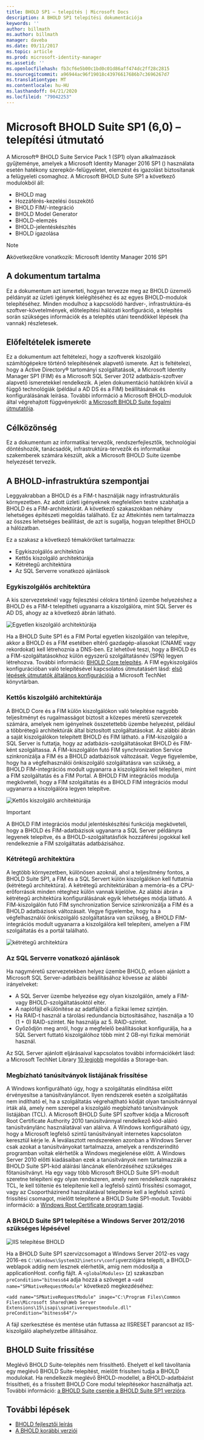```yaml
---
title: BHOLD SP1 – telepítés | Microsoft Docs
description: A BHOLD SP1 telepítési dokumentációja
keywords: ''
author: billmath
ms.author: billmath
manager: daveba
ms.date: 09/11/2017
ms.topic: article
ms.prod: microsoft-identity-manager
ms.assetid: ''
ms.openlocfilehash: fb3cf6e5b00c1bd0c01d86aff474dc2ff28c2815
ms.sourcegitcommit: a96944ac96f19018c43976617686b7c3696267d7
ms.translationtype: MT
ms.contentlocale: hu-HU
ms.lasthandoff: 04/21/2020
ms.locfileid: "79042253"
---
```

# <a name="microsoft-bhold-suite-sp1-60-installation-guide"></a>Microsoft BHOLD Suite SP1 (6,0) – telepítési útmutató

A Microsoft® BHOLD Suite Service Pack 1 (SP1) olyan alkalmazások gyűjteménye, amelyek a Microsoft Identity Manager 2016 SP1 () használata esetén hatékony szerepkör-felügyeletet, elemzést és igazolást biztosítanak a felügyeleti csomaghoz. A Microsoft BHOLD Suite SP1 a következő modulokból áll:

- BHOLD mag
- Hozzáférés-kezelési összekötő
- BHOLD FIM/-integráció
- BHOLD Model Generator
- BHOLD-elemzés
- BHOLD-jelentéskészítés
- BHOLD igazolása


> [!NOTE]
> **A**következőkre vonatkozik: Microsoft Identity Manager 2016 SP1

## <a name="what-this-document-covers"></a>A dokumentum tartalma

Ez a dokumentum azt ismerteti, hogyan tervezze meg az BHOLD üzemelő példányát az üzleti igények kielégítéséhez és az egyes BHOLD-modulok telepítéséhez. Minden modulhoz a kapcsolódó hardver-, infrastruktúra-és szoftver-követelmények, előtelepítési hálózati konfiguráció, a telepítés során szükséges információk és a telepítés utáni teendőkkel lépések (ha vannak) részletesek.

## <a name="pre-requisite-knowledge"></a>Előfeltételek ismerete

Ez a dokumentum azt feltételezi, hogy a szoftverek kiszolgáló számítógépekre történő telepítésének alapvető ismerete. Azt is feltételezi, hogy a Active Directory® tartományi szolgáltatások, a Microsoft Identity Manager SP1 (FIM) és a Microsoft SQL Server 2012 adatbázis-szoftver alapvető ismeretekkel rendelkezik. A jelen dokumentáció hatókörén kívül a függő technológiák (például a AD DS és a FIM) beállításának és konfigurálásának leírása. További információ a Microsoft BHOLD-modulok által végrehajtott függvényekről: [a Microsoft BHOLD Suite fogalmi útmutatója](https://technet.microsoft.com/library/jj134102(v=ws.10).aspx).

## <a name="audience"></a>Célközönség

Ez a dokumentum az informatikai tervezők, rendszerfejlesztők, technológiai döntéshozók, tanácsadók, infrastruktúra-tervezők és informatikai szakemberek számára készült, akik a Microsoft BHOLD Suite üzembe helyezését tervezik.

## <a name="bhold-infrastructure-considerations"></a>A BHOLD-infrastruktúra szempontjai

Leggyakrabban a BHOLD és a FIM-t használják nagy infrastrukturális környezetben. Az adott üzleti igényeknek megfelelően testre szabhatja a BHOLD és a FIM-architektúrát. A következő szakaszokban néhány lehetséges építészeti megoldás található. Ez az Áttekintés nem tartalmazza az összes lehetséges beállítást, de azt is sugallja, hogyan telepíthet BHOLD a hálózatban.
 
Ez a szakasz a következő témaköröket tartalmazza:

- Egykiszolgálós architektúra
- Kettős kiszolgáló architektúrája
- Kétrétegű architektúra
- Az SQL Serverre vonatkozó ajánlások

### <a name="single-server-architecture"></a>Egykiszolgálós architektúra

A kis szervezeteknél vagy fejlesztési célokra történő üzembe helyezéshez a BHOLD és a FIM-t telepítheti ugyanarra a kiszolgálóra, mint SQL Server és AD DS, ahogy az a következő ábrán látható.
 
![Egyetlen kiszolgáló architektúrája](media/bhold-installation-guide/single.png)

Ha a BHOLD Suite SP1 és a FIM Portal egyetlen kiszolgálón van telepítve, akkor a BHOLD és a FIM esetében eltérő gazdagép-aliasokat (CNAME vagy rekordokat) kell létrehoznia a DNS-ben. Ez lehetővé teszi, hogy a BHOLD és a FIM-szolgáltatásokhoz külön egyszerű szolgáltatásnév (SPN) legyen létrehozva. További információ: [BHOLD Core telepítés](https://technet.microsoft.com/library/jj134095(v=ws.10).aspx).
A FIM egykiszolgálós konfigurációban való telepítésével kapcsolatos útmutatásért lásd: [első lépések útmutatók általános konfigurációja](https://technet.microsoft.com/library/ff575965.aspx) a Microsoft TechNet könyvtárban.

### <a name="dual-server-architecture"></a>Kettős kiszolgáló architektúrája

A BHOLD Core és a FIM külön kiszolgálókon való telepítése nagyobb teljesítményt és rugalmasságot biztosít a közepes méretű szervezetek számára, amelyek nem igényelnek összetettebb üzembe helyezést, például a többrétegű architektúrák által biztosított szolgáltatásokat. Az alábbi ábrán a saját kiszolgálókon telepített BHOLD és FIM látható. a FIM-kiszolgáló a SQL Server is futtatja, hogy az adatbázis-szolgáltatásokat BHOLD és FIM-ként szolgáltassa. A FIM-kiszolgálón futó FIM synchronization Service szinkronizálja a FIM és a BHOLD adatbázisok változásait. Vegye figyelembe, hogy ha a végfelhasználói önkiszolgáló szolgáltatásra van szükség, a BHOLD FIM-integrációs modult ugyanarra a kiszolgálóra kell telepíteni, mint a FIM szolgáltatás és a FIM Portal. A BHOLD FIM integrációs modulja megköveteli, hogy a FIM szolgáltatás és a BHOLD FIM integrációs modul ugyanarra a kiszolgálóra legyen telepítve.

![Kettős kiszolgáló architektúrája](media/bhold-installation-guide/dual.png)

> [!IMPORTANT]
> A BHOLD FIM integrációs modul jelentéskészítési funkciója megköveteli, hogy a BHOLD és FIM-adatbázisok ugyanarra a SQL Server példányra legyenek telepítve, és a BHOLD-szolgáltatásfiók hozzáférési jogokkal kell rendelkeznie a FIM szolgáltatás adatbázisához.

### <a name="two-tier-architecture"></a>Kétrétegű architektúra

A legtöbb környezetben, különösen azoknál, ahol a teljesítmény fontos, a BHOLD Suite SP1, a FIM és a SQL Servert külön kiszolgálókon kell futtatnia (kétrétegű architektúra). A kétrétegű architektúrában a memória-és a CPU-erőforrások minden réteghez külön vannak kijelölve. Az alábbi ábrán a kétrétegű architektúra konfigurálásának egyik lehetséges módja látható. A FIM-kiszolgálón futó FIM synchronization Service szinkronizálja a FIM és a BHOLD adatbázisok változásait. Vegye figyelembe, hogy ha a végfelhasználói önkiszolgáló szolgáltatásra van szükség, a BHOLD FIM-integrációs modult ugyanarra a kiszolgálóra kell telepíteni, amelyen a FIM szolgáltatás és a portál található.

![kétrétegű architektúra](media/bhold-installation-guide/two-tier.png)

### <a name="sql-server-recommendations"></a>Az SQL Serverre vonatkozó ajánlások

Ha nagyméretű szervezetekben helyez üzembe BHOLD, erősen ajánlott a Microsoft SQL Server-adatbázis beállításához kövesse az alábbi irányelveket:

- A SQL Server üzembe helyezése egy olyan kiszolgálón, amely a FIM-vagy BHOLD-szolgáltatásoktól eltér.
- A naplófájl elkülönítése az adatfájlból a fizikai lemez szintjén.
- Ha RAID-t használ a tárolási redundancia biztosításához, használja a 10 (1 + 0) RAID-szintet. Ne használja az 5. RAID-szintet.
- Győződjön meg arról, hogy a megfelelő beállításokat konfigurálja, ha a SQL Servert futtató kiszolgálóhoz több mint 2 GB-nyi fizikai memóriát használ.

Az SQL Server ajánlott eljárásaival kapcsolatos további információkért lásd: a Microsoft TechNet Library [10 legjobb](https://www.microsoft.com/technet/prodtechnol/sql/bestpractice/storage-top-10.mspx) megoldás a Storage-ban.

### <a name="trusted-certificates-list-update"></a>Megbízható tanúsítványok listájának frissítése

A Windows konfigurálható úgy, hogy a szolgáltatás elindítása előtt érvényesítse a tanúsítványláncot. Ilyen rendszerek esetén a szolgáltatás nem indítható el, ha a szolgáltatás végrehajtható kódját olyan tanúsítvánnyal írták alá, amely nem szerepel a kiszolgáló megbízható tanúsítványok listájában (TCL). A Microsoft BHOLD Suite SP1 szoftver kódja a Microsoft Root Certificate Authority 2010 tanúsítvánnyal rendelkező kód-aláíró tanúsítványlánc használatával van aláírva.
A Windows konfigurálható úgy, hogy a Microsoft legfelső szintű tanúsítványait internetes kapcsolaton keresztül kérje le. A leválasztott rendszereken azonban a Windows Server csak azokat a tanúsítványokat tartalmazza, amelyek a rendszerindító programban voltak elérhetők a Windows megjelenése előtt. A Windows Server 2010 előtti kiadásaiban ezek a tanúsítványok nem tartalmazzák a BHOLD Suite SP1-kód aláírási láncának ellenőrzéséhez szükséges főtanúsítványt. Ha egy vagy több Microsoft BHOLD Suite SP1-modult szeretne telepíteni egy olyan rendszeren, amely nem rendelkezik naprakész TCL, le kell töltenie és telepítenie kell a legfelső szintű frissítési csomagot, vagy az Csoportházirend használatával telepítenie kell a legfelső szintű frissítési csomagot, mielőtt telepítené a BHOLD Suite SP1-modult. További információ: a [Windows Root Certificate program tagjai](https://support.microsoft.com/kb/931125).

### <a name="installing-bhold-suite-sp1-on-windows-server-20122016-required-step"></a>A BHOLD Suite SP1 telepítése a Windows Server 2012/2016 szükséges lépésével 

![IIS telepítése BHOLD](media/bhold-installation-guide/iis-install-bhold.png)

Ha a BHOLD Suite SP1 szervizcsomagot a Windows Server 2012-es vagy 2016-es ```C:\Windows\System32\inetsrv\config```verziójára telepíti, a BHOLD-weblapok addig nem lesznek elérhetők, amíg nem módosítja a applicationHost. config fájlt. A ```<globalModules>``` (z) szakaszban ```preCondition="bitness64``` adja hozzá a szöveget a ```<add name="SPNativeRequestModule"``` következő megkezdéséhez:

```<add name="SPNativeRequestModule" image="C:\Program Files\Common Files\Microsoft Shared\Web Server Extensions\15\isapi\spnativerequestmodule.dll" preCondition="bitness64"/>```

A fájl szerkesztése és mentése után futtassa az IISRESET parancsot az IIS-kiszolgáló alaphelyzetbe állításához.


## <a name="upgrading-bhold-suite"></a>BHOLD Suite frissítése

Meglévő BHOLD Suite-telepítés nem frissíthető. Ehelyett el kell távolítania egy meglévő BHOLD Suite-telepítést, mielőtt frissíteni tudja a BHOLD modulokat. Ha rendelkezik meglévő BHOLD-modellel, a BHOLD-adatbázist frissítheti, és a frissített BHOLD Core modul telepítésekor használhatja azt. További információ: [a BHOLD Suite cseréje a BHOLD Suite SP1 verzióra](https://technet.microsoft.com/library/jj874043(v=ws.10).aspx).


## <a name="next-steps"></a>További lépések

- [BHOLD fejlesztői leírás](../reference/mim2016-bhold-developer-reference.md)
- [A BHOLD korábbi verziói](../reference/version-bhold-history.md)
